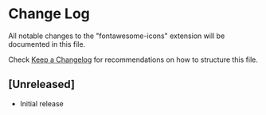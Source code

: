 # Change Log

All notable changes to the "fontawesome-icons" extension will be documented in this file.

Check [Keep a Changelog](http://keepachangelog.com/) for recommendations on how to structure this file.

## [Unreleased]

- Initial release 